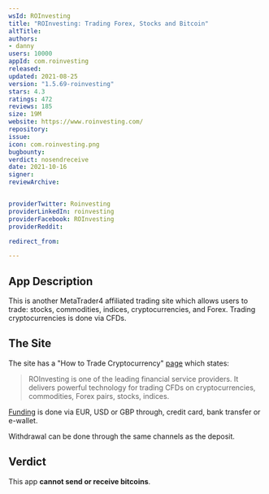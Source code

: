 ```yaml
---
wsId: ROInvesting
title: "ROInvesting: Trading Forex, Stocks and Bitcoin"
altTitle: 
authors:
- danny
users: 10000
appId: com.roinvesting
released: 
updated: 2021-08-25
version: "1.5.69-roinvesting"
stars: 4.3
ratings: 472
reviews: 185
size: 19M
website: https://www.roinvesting.com/
repository: 
issue: 
icon: com.roinvesting.png
bugbounty: 
verdict: nosendreceive
date: 2021-10-16
signer: 
reviewArchive:


providerTwitter: Roinvesting
providerLinkedIn: roinvesting
providerFacebook: ROInvesting
providerReddit: 

redirect_from:

---
```



## App Description

This is another MetaTrader4 affiliated trading site which allows users to trade: stocks, commodities, indices, cryptocurrencies, and Forex. Trading cryptocurrencies is done via CFDs.

## The Site

The site has a "How to Trade Cryptocurrency" [page](https://www.roinvesting.com/en/crypto-articles/how-to-trade-cryptocurrency) which states:

> ROInvesting is one of the leading financial service providers. It delivers powerful technology for trading CFDs on cryptocurrencies, commodities, Forex pairs, stocks, indices.

[Funding](https://www.roinvesting.com/en/faq) is done via EUR, USD or GBP through, credit card, bank transfer or e-wallet.

Withdrawal can be done through the same channels as the deposit.

## Verdict

This app **cannot send or receive bitcoins**.
